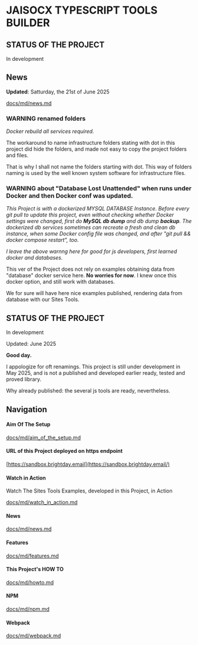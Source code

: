 # JAISOCX TYPESCRIPT TOOLS BUILDER

## STATUS OF THE PROJECT

In development



## News

**Updated**: Satturday, the 21st of June 2025


[docs/md/news.md](./docs/md/news.md)


### WARNING renamed folders

*Docker rebuild all services required.*


The workaround to name infrastructure folders stating with dot in this project did hide the folders,
and made not easy to copy the project folders and files.


That is why I shall not name the folders starting with dot. This way of folders naming is used by the well known system software for infrastructure files.





###  WARNING about "Database Lost Unattended" when runs under Docker and then Docker conf was updated.

*This Project is with a dockerized MYSQL DATABASE Instance. Before every git pull to update this project, even without checking whether Docker settings were changed, first do **MySQL db dump** and db dump **backup**. The dockerized db services sometimes can recreate a fresh and clean db instance, when some Docker config file was changed, and after "git pull && docker compose restart", too.*

*I leave the above warnng here for good for js developers, first learned docker and databases.*

This ver of the Project does not rely on examples obtaining data from "database" docker service here. **No worries for now**. I knew once this docker option, and still work with databases.

We for sure will have here nice examples published, rendering data from database with our Sites Tools.





## STATUS OF THE PROJECT

In development

Updated: June 2025





**Good day.**

I appologize for oft renamings. This project is still under development in May 2025, and is not a published and developed earlier ready, tested and proved library.

Why already published: the several js tools are ready, nevertheless.




## Navigation

#### Aim Of The Setup

[docs/md/aim_of_the_setup.md](./docs/md/aim_of_the_setup.md)




#### URL of this Project deployed on https endpoint

[https://sandbox.brightday.email](https://sandbox.brightday.email/)




#### Watch in Action

Watch The Sites Tools Examples, developed in this Project, in Action


[docs/md/watch_in_action.md](./docs/md/watch_in_action.md)




#### News

[docs/md/news.md](./docs/md/news.md)



#### Features

[docs/md/features.md](./docs/md/features.md)


#### This Project's HOW TO

[docs/md/howto.md](./docs/md/howto.md)



#### NPM

[docs/md/npm.md](./docs/md/npm.md)



#### Webpack

[docs/md/webpack.md](./docs/md/webpack.md)














